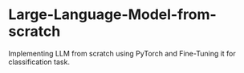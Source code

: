 # Large-Language-Model-from-scratch
Implementing LLM from scratch using PyTorch and Fine-Tuning it for classification task.
